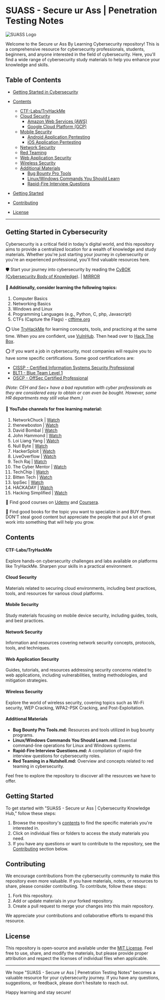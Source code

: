 # SUASS - Secure ur Ass | Penetration Testing Notes

![SUASS Logo](https://github.com/GTekSD/SUASS/assets/55411358/91eaf0d2-6c00-48e9-9dd1-b0e315230949) <!-- logo or banner here -->

Welcome to the Secure ur Ass By Learning Cybersecurity repository! This is a comprehensive resource for cybersecurity professionals, students, beginners, and anyone interested in the field of cybersecurity. Here, you'll find a wide range of cybersecurity study materials to help you enhance your knowledge and skills.

## Table of Contents

* [Getting Started in Cybersecurity](#getting-started-in-cybersecurity)
* [Contents](#contents)
  * [CTF-Labs/TryHackMe](./CTF-Labs/TryHackMe)
  * [Cloud Security](./Cloud%20Security)
    * [Amazon Web Services (AWS)](./Cloud%20Security/Amazon%20Web%20Services%20(AWS))
    * [Google Cloud Platform (GCP)](./Cloud%20Security/Google%20Cloud%20Platform%20(GCP))
  * [Mobile Security](./Mobile%20Security)
    * [Android Application Pentesting](./Mobile%20Security/Android%20Application%20Pentesting)
    * [iOS Application Pentesting](./Mobile%20Security/iOS%20Application%20Pentesting)
  * [Network Security](./Network%20Security)
  * [Red Teaming](./Red%20Team)
  * [Web Application Security](./Web%20Application%20Security)
  * [Wireless Security](./Wireless%20Security)
  * [Additional Materials](#additional-materials)
    * [Bug Bounty Pro Tools](./Bug-Bounty-Pro-Tools.md)
    * [Linux/Windows Commands You Should Learn](./LinuxWin%20cmds%20u%20better%20learn.md)
    * [Rapid-Fire Interview Questions](./Rapid-Fire_Interview-questions.md)
    
* [Getting Started](#getting-started)
* [Contributing](#contributing)
* [License](#license)

--------------------------------------------------------------------------------------------------

## Getting Started in Cybersecurity

Cybersecurity is a critical field in today's digital world, and this repository aims to provide a centralized location for a wealth of knowledge and study materials. Whether you're just starting your journey in cybersecurity or you're an experienced professional, you'll find valuable resources here.

🛡️ Start your journey into cybersecurity by reading the [CyBOK (Cybersecurity Body of Knowledge)](https://www.cybok.org/media/downloads/CyBOK_v1.1.0.pdf). | [MIRROR](./CyBOK_v1.1.0.pdf)

#### 🔱 Additionally, consider learning the following topics:
1. Computer Basics  
2. Networking Basics
3. Windows and Linux 
4. Programming Languages (e.g., Python, C, php, Javascript)
5. CTFs (Capture the Flags) - [ctftime.org](https://ctftime.org/)

⭕️ Use [TryHackMe](https://tryhackme.com/) for learning concepts, tools, and practicing at the same time. When you are confident, use [VulnHub](https://www.vulnhub.com/). Then head over to [Hack The Box](https://www.hackthebox.eu/).

⭕️ If you want a job in cybersecurity, most companies will require you to have some specific certifications. Some good certifications are:
- [CISSP - Certified Information Systems Security Professional](https://www.isc2.org/Certifications/CISSP)
- [BLT1 - Blue Team Level 1](https://securityblue.team/certifications/) 
- [OSCP - OffSec Certified Professional](https://www.offensive-security.com/pwk-oscp/) 

_(Note: CEH and Sec+ have a bad reputation with cyber professionals as they are considered easy to obtain or can even be bought. However, some HR departments may still value them.)_

#### 🔱 YouTube channels for free learning material:
1. NetworkChuck | [Watch](https://www.youtube.com/@NetworkChuck)
2. thenewboston | [Watch](https://www.youtube.com/@thenewboston)
3. David Bombal | [Watch](https://www.youtube.com/@davidbombal)
4. John Hammond | [Watch](https://www.youtube.com/@_JohnHammond)
5. Loi Liang Yang | [Watch](https://www.youtube.com/@LoiLiangYang)
6. Null Byte | [Watch](https://www.youtube.com/@NullByteWHT)
7. HackerSploit | [Watch](https://www.youtube.com/@HackerSploit)
8. LiveOverflow | [Watch](https://www.youtube.com/@LiveOverflow)
9. Tech Raj | [Watch](https://www.youtube.com/@TechRaj156)
10. The Cyber Mentor | [Watch](https://www.youtube.com/@TCMSecurityAcademy)
11. TechChip | [Watch](https://www.youtube.com/@techchipnet)
12. Bitten Tech | [Watch](https://www.youtube.com/@BittenTech)
13. IppSec | [Watch](https://www.youtube.com/@ippsec)
14. HACKADAY | [Watch](https://www.youtube.com/@hackaday)
15. Hacking Simplified | [Watch](https://www.youtube.com/@HackingSimplifiedAS)

🔱 Find good courses on [Udemy](https://www.udemy.com/) and [Coursera](https://www.coursera.org/).

🔱 Find good books for the topic you want to specialize in and BUY them. DON'T steal good content but appreciate the people that put a lot of great work into something that will help you grow.

## Contents

#### CTF-Labs/TryHackMe

Explore hands-on cybersecurity challenges and labs available on platforms like TryHackMe. Sharpen your skills in a practical environment.

#### Cloud Security

Materials related to securing cloud environments, including best practices, tools, and resources for various cloud platforms.

#### Mobile Security

Study materials focusing on mobile device security, including guides, tools, and best practices.

#### Network Security

Information and resources covering network security concepts, protocols, tools, and techniques.

#### Web Application Security

Guides, tutorials, and resources addressing security concerns related to web applications, including vulnerabilities, testing methodologies, and mitigation strategies.

#### Wireless Security

Explore the world of wireless security, covering topics such as Wi-Fi security, WEP Cracking, WPA2-PSK Cracking, and Post-Exploitation.

#### Additional Materials

- **Bug Bounty Pro Tools.md:** Resources and tools utilized in bug bounty programs.
- **Linux/Windows Commands You Should Learn.md:** Essential command-line operations for Linux and Windows systems.
- **Rapid-Fire Interview Questions.md:** A compilation of rapid-fire interview questions for cybersecurity roles.
- **Red Teaming in a Nutshell.md:** Overview and concepts related to red teaming in cybersecurity.

Feel free to explore the repository to discover all the resources we have to offer.

## Getting Started

To get started with "SUASS - Secure ur Ass | Cybersecurity Knowledge Hub," follow these steps:

1. Browse the repository's [contents](#contents) to find the specific materials you're interested in.
2. Click on individual files or folders to access the study materials you need.
3. If you have any questions or want to contribute to the repository, see the [Contributing](#contributing) section below.

## Contributing

We encourage contributions from the cybersecurity community to make this repository even more valuable. If you have materials, notes, or resources to share, please consider contributing. To contribute, follow these steps:

1. Fork this repository.
2. Add or update materials in your forked repository.
3. Create a pull request to merge your changes into this main repository.

We appreciate your contributions and collaborative efforts to expand this resource.

## License

This repository is open-source and available under the [MIT License](LICENSE). Feel free to use, share, and modify the materials, but please provide proper attribution and respect the licenses of individual files when applicable.

---

We hope "SUASS - Secure ur Ass | Penetration Testing Notes" becomes a valuable resource for your cybersecurity journey. If you have any questions, suggestions, or feedback, please don't hesitate to reach out.

Happy learning and stay secure!
